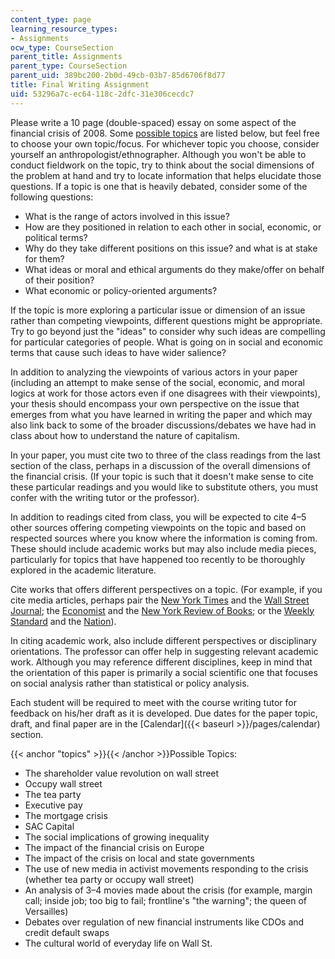 ```yaml
---
content_type: page
learning_resource_types:
- Assignments
ocw_type: CourseSection
parent_title: Assignments
parent_type: CourseSection
parent_uid: 389bc200-2b0d-49cb-03b7-85d6706f8d77
title: Final Writing Assignment
uid: 53296a7c-ec64-118c-2dfc-31e306cecdc7
---
```


Please write a 10 page (double-spaced) essay on some aspect of the financial crisis of 2008. Some [possible topics](#topics) are listed below, but feel free to choose your own topic/focus. For whichever topic you choose, consider yourself an anthropologist/ethnographer. Although you won't be able to conduct fieldwork on the topic, try to think about the social dimensions of the problem at hand and try to locate information that helps elucidate those questions. If a topic is one that is heavily debated, consider some of the following questions:

*   What is the range of actors involved in this issue?
*   How are they positioned in relation to each other in social, economic, or political terms?
*   Why do they take different positions on this issue? and what is at stake for them?
*   What ideas or moral and ethical arguments do they make/offer on behalf of their position?
*   What economic or policy-oriented arguments?

If the topic is more exploring a particular issue or dimension of an issue rather than competing viewpoints, different questions might be appropriate. Try to go beyond just the "ideas" to consider why such ideas are compelling for particular categories of people. What is going on in social and economic terms that cause such ideas to have wider salience?

In addition to analyzing the viewpoints of various actors in your paper (including an attempt to make sense of the social, economic, and moral logics at work for those actors even if one disagrees with their viewpoints), your thesis should encompass your own perspective on the issue that emerges from what you have learned in writing the paper and which may also link back to some of the broader discussions/debates we have had in class about how to understand the nature of capitalism.

In your paper, you must cite two to three of the class readings from the last section of the class, perhaps in a discussion of the overall dimensions of the financial crisis. (If your topic is such that it doesn't make sense to cite these particular readings and you would like to substitute others, you must confer with the writing tutor or the professor).

In addition to readings cited from class, you will be expected to cite 4–5 other sources offering competing viewpoints on the topic and based on respected sources where you know where the information is coming from. These should include academic works but may also include media pieces, particularly for topics that have happened too recently to be thoroughly explored in the academic literature.

Cite works that offers different perspectives on a topic. (For example, if you cite media articles, perhaps pair the [New York Times](http://www.nytimes.com/) and the [Wall Street Journal](http://online.wsj.com/home-page); the [Economist](http://www.economist.com/) and the [New York Review of Books](http://www.nybooks.com/); or the [Weekly Standard](http://www.weeklystandard.com/) and the [Nation](http://www.thenation.com/)).

In citing academic work, also include different perspectives or disciplinary orientations. The professor can offer help in suggesting relevant academic work. Although you may reference different disciplines, keep in mind that the orientation of this paper is primarily a social scientific one that focuses on social analysis rather than statistical or policy analysis.

Each student will be required to meet with the course writing tutor for feedback on his/her draft as it is developed. Due dates for the paper topic, draft, and final paper are in the [Calendar]({{< baseurl >}}/pages/calendar) section.

{{< anchor "topics" >}}{{< /anchor >}}Possible Topics:

*   The shareholder value revolution on wall street
*   Occupy wall street
*   The tea party
*   Executive pay
*   The mortgage crisis
*   SAC Capital
*   The social implications of growing inequality
*   The impact of the financial crisis on Europe
*   The impact of the crisis on local and state governments
*   The use of new media in activist movements responding to the crisis (whether tea party or occupy wall street)
*   An analysis of 3–4 movies made about the crisis (for example, margin call; inside job; too big to fail; frontline's "the warning"; the queen of Versailles)
*   Debates over regulation of new financial instruments like CDOs and credit default swaps
*   The cultural world of everyday life on Wall St.